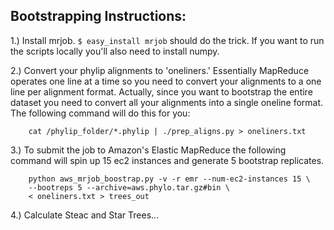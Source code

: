 Bootstrapping Instructions:
---------------------------

1.) Install mrjob. `$ easy_install mrjob` should do the trick. If you want to run the scripts locally you'll also need to install numpy. 

2.) Convert your phylip alignments to 'oneliners.' Essentially MapReduce operates one line at a time so you need to convert your alignments to a one line per alignment format. Actually, since you want to bootstrap the entire dataset you need to convert all your alignments into a single oneline format. The following command will do this for you:

        cat /phylip_folder/*.phylip | ./prep_aligns.py > oneliners.txt

3.) To submit the job to Amazon's Elastic MapReduce the following command will spin up 15 ec2 instances and generate 5 bootstrap replicates.

        python aws_mrjob_boostrap.py -v -r emr --num-ec2-instances 15 \
        --bootreps 5 --archive=aws.phylo.tar.gz#bin \
        < oneliners.txt > trees_out

4.) Calculate Steac and Star Trees...
